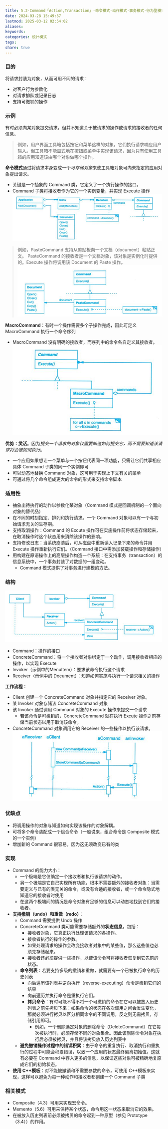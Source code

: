 ```yaml
---
title: 5.2-Command「Action,Transaction」-命令模式-动作模式-事务模式-行为型模式
date: 2024-03-28 15:49:57
lastmod: 2025-03-12 02:54:02
aliases: 
keywords: 
categories: 设计模式
tags: 
share: true
---
```





### 目的

将请求封装为对象，从而可用不同的请求：
- 对客户行为参数化
- 对请求排队或记录日志
- 支持可撤销的操作


### 示例

有时必须向某对象提交请求，但并不知道关于被请求的操作或请求的接收者的任何信息。
> 例如，用户界面工具箱包括按钮和菜单这样的对象，它们执行请求响应用户输入。但工具箱不能显式地在按钮或菜单中实现该请求，因为只有使用工具箱的应用知道该由哪个对象做哪个操作。

**命令模式**通过将请求本身变成一个*可存储对象*来使工具箱对象可向未指定的应用对象提出请求。
- 关键是一个抽象的 Command 类，它定义了一个执行操作的接口。
- Command 子类将接收者作为它的一个实例变量，并实现 Execute 操作
![](./assets/5.2-Command%E3%80%8CAction,Transaction%E3%80%8D-%E5%91%BD%E4%BB%A4%E6%A8%A1%E5%BC%8F-%E5%8A%A8%E4%BD%9C%E6%A8%A1%E5%BC%8F-%E4%BA%8B%E5%8A%A1%E6%A8%A1%E5%BC%8F-%E8%A1%8C%E4%B8%BA%E5%9E%8B%E6%A8%A1%E5%BC%8F/image-2023-10-08_10-34-53-110.png)

> 例如，PasteCommand 支持从剪贴板向一个文档（document）粘贴正文。
> PasteCommand 的接收者是一个文档对象，该对象是实例化时提供的。Execute 操作将调用该 Document 的 Paste 操作。
![](./assets/5.2-Command%E3%80%8CAction,Transaction%E3%80%8D-%E5%91%BD%E4%BB%A4%E6%A8%A1%E5%BC%8F-%E5%8A%A8%E4%BD%9C%E6%A8%A1%E5%BC%8F-%E4%BA%8B%E5%8A%A1%E6%A8%A1%E5%BC%8F-%E8%A1%8C%E4%B8%BA%E5%9E%8B%E6%A8%A1%E5%BC%8F/image-2023-10-08_10-44-14-818.png)

**MacroCommand**：有时一个操作需要多个子操作完成，因此可定义 MacroCommand 执行一个命令序列
- MacroCommand 没有明确的接收者，而序列中的命令各自定义其接收者。
![](./assets/5.2-Command%E3%80%8CAction,Transaction%E3%80%8D-%E5%91%BD%E4%BB%A4%E6%A8%A1%E5%BC%8F-%E5%8A%A8%E4%BD%9C%E6%A8%A1%E5%BC%8F-%E4%BA%8B%E5%8A%A1%E6%A8%A1%E5%BC%8F-%E8%A1%8C%E4%B8%BA%E5%9E%8B%E6%A8%A1%E5%BC%8F/image-2023-10-08_10-47-37-766.png)

**优势：灵活**。因为*提交一个请求的对象仅需要知道如何提交它，而不需要知道该请求将会被如何执行*。
- 一个应用如果想让一个菜单与一个按钮代表同一项功能，只需让它们共享相应具体 Command 子类的同一个实例即可
- 可以动态地替换 Command 对象，这可用于实现上下文有关的菜单
- 可通过将几个命令组成更大的命令的形式来支持命令脚本


### 适用性

- 抽象出待执行的动作以参数化某对象（Command 模式是回调机制的一个面向对象的替代品）
- 在不同的时刻指定、排列和执行请求。一个 Command 对象可以有一个与初始请求无关的生存期。
- 支持取消操作：Command 的 Excute 操作可在实施操作前将状态存储起来，在取消操作时这个状态用来消除该操作的影响。
- 支持修改日志：当系统崩溃后，可从磁盘中重新读入记录下来的命令并用 Execute 操作重新执行它们。（Command 接口中需添加装载操作和存储操作）
- 用构建在原语操作上的高层操作构造一个系统：在支持事务（transaction）的信息系统中，一个事务封装了对数据的一组变动。
	- Command 模式提供了对事务进行建模的方法。

### 结构

![](./assets/5.2-Command%E3%80%8CAction,Transaction%E3%80%8D-%E5%91%BD%E4%BB%A4%E6%A8%A1%E5%BC%8F-%E5%8A%A8%E4%BD%9C%E6%A8%A1%E5%BC%8F-%E4%BA%8B%E5%8A%A1%E6%A8%A1%E5%BC%8F-%E8%A1%8C%E4%B8%BA%E5%9E%8B%E6%A8%A1%E5%BC%8F/image-2023-10-08_10-57-10-433.png)

- Command：操作的接口
- ConcreteCommand：将一个接收者对象绑定于一个动作，调用接收者相应的操作，以实现 Execute
- Invoker（示例中的MenuItem）：要求该命令执行这个请求
- Receiver（示例中的 Document）：知道如何实施与执行一个请求相关的操作

**工作流程**：
- Client 创建一个 ConcreteCommand 对象并指定它的 Receiver 对象。
- 某 Invoker 对象存储该 ConcreteCommand 对象
- 该 Invoker 通过调用 Command 对象的 Execute 操作来提交一个请求
	- 若该命令是可撤销的，ConcreteCommand 就在执行 Excute 操作之前存储当前状态以用于取消该命令。
- ConcreteCommand 对象调用它的 Receiver 的一些操作以执行该请求。
![](./assets/5.2-Command%E3%80%8CAction,Transaction%E3%80%8D-%E5%91%BD%E4%BB%A4%E6%A8%A1%E5%BC%8F-%E5%8A%A8%E4%BD%9C%E6%A8%A1%E5%BC%8F-%E4%BA%8B%E5%8A%A1%E6%A8%A1%E5%BC%8F-%E8%A1%8C%E4%B8%BA%E5%9E%8B%E6%A8%A1%E5%BC%8F/image-2023-10-08_11-00-15-820.png)

### 优缺点
- 将调用操作的对象与知道如何实现该操作的对象解耦。
- 可将多个命令装配成一个组合命令（一般说来，组合命令是 Composite 模式的一个实例）
- 增加新的 Command 很容易，因为这无须改变已有的类


### 实现

- Command 的能力大小：
	- 一个极端是它仅确定一个接收者和执行该请求的动作。
	- 另一个极端是它自己实现所有功能，根本不需要额外的接收者对象：当需要定义与已有的类无关的命令，或没有合适的接收者，或一个命令隐式地知道它的接收者时使用
	- 在这两个极端间的情况是命令对象有足够的信息可以动态地找到它们的接收者。
- **支持撤销（undo）和重做（redo）**：
	- Command 需要提供 Undo 操作
	- ConcreteCommand 类可能需要存储额外的**状态信息**，包括：
		- 接收者对象，它真正执行处理该请求的各操作。
		- 接收者执行的操作的参数。
		- 如果处理请求的操作会改变接收者对象中的某些值，那么这些值也必须先存储起来。
		- 接收者还必须提供一些操作，以使该命令可将接收者恢复到它先前的状态。
	- **命令列表**：若要支持多级的撤销和重做，就需要有一个已被执行命令的历史列表
		- 向后遍历该列表并逆向执行（reverse-executing）命令是撤销它们的结果
		- 向前遍历并执行命令是重执行它们。
		- **拷贝命令**：有时可能不得不将一个可撤销的命令在它可以被放入历史列表之前先拷贝下来：如果命令的状态在各次调用之间会发生变化，那就必须进行拷贝以区分相同命令的不同调用，反之则无需拷贝，存储引用即可。
			- 例如，一个删除选定对象的删除命令（DeleteCommand）在它每次被执行时，必须存储不同的对象集合。因此该删除命令对象在执行后必须被拷贝，并且将该拷贝放入历史列表中
	- **避免撤销操作过程中的错误积累**：由于命令的重复执行、取消执行和重执行的过程中可能会积累错误，以致一个应用的状态最终偏离初始值。这就有必要在 Command 中存入更多的信息，以保证这些对象可被精确地复原成它们的初始状态。
- **使用 C++模板**：对不能被撤销和不需要参数的命令，可使用 C++模板来实现，这样可以避免为每一种动作和接收者都创建一个 Command 子类


### 相关模式

- Composite（4.3）可用来实现宏命令。
- Memento（5.6）可用来保持某个状态，命令用这一状态来取消它的效果。
- 在被放入历史列表前必须被拷贝的命令起到一种原型（参见 Prototype（3.4））的作用。